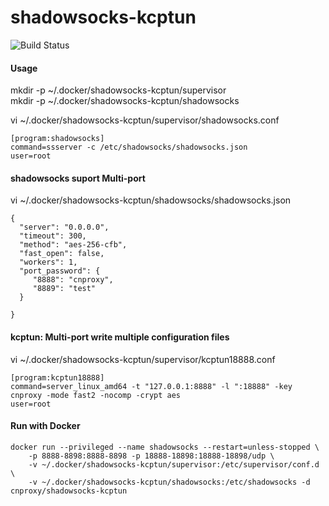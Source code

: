 # shadowsocks-kcptun
![Build Status](https://travis-ci.org/cnproxy/shadowsocks-kcptun.svg?branch=master)

#### Usage
mkdir -p ~/.docker/shadowsocks-kcptun/supervisor  
mkdir -p ~/.docker/shadowsocks-kcptun/shadowsocks

vi ~/.docker/shadowsocks-kcptun/supervisor/shadowsocks.conf
```
[program:shadowsocks]
command=ssserver -c /etc/shadowsocks/shadowsocks.json
user=root
```

#### shadowsocks suport Multi-port
vi ~/.docker/shadowsocks-kcptun/shadowsocks/shadowsocks.json

```
{
  "server": "0.0.0.0",
  "timeout": 300,
  "method": "aes-256-cfb",
  "fast_open": false,                                                                                          
  "workers": 1,                                                                                                                                                          
  "port_password": {                                                                                               
     "8888": "cnproxy",
     "8889": "test"
  }                                                                                                                                   
}
```

#### kcptun: Multi-port write multiple configuration files

vi ~/.docker/shadowsocks-kcptun/supervisor/kcptun18888.conf
```
[program:kcptun18888]
command=server_linux_amd64 -t "127.0.0.1:8888" -l ":18888" -key cnproxy -mode fast2 -nocomp -crypt aes
user=root
```

#### Run with Docker
```
docker run --privileged --name shadowsocks --restart=unless-stopped \
    -p 8888-8898:8888-8898 -p 18888-18898:18888-18898/udp \
    -v ~/.docker/shadowsocks-kcptun/supervisor:/etc/supervisor/conf.d \
    -v ~/.docker/shadowsocks-kcptun/shadowsocks:/etc/shadowsocks -d cnproxy/shadowsocks-kcptun
```
